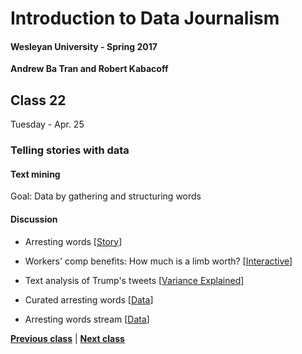 # Introduction to Data Journalism
  
#### Wesleyan University - Spring 2017
  
**Andrew Ba Tran and Robert Kabacoff**
  
## Class 22
Tuesday - Apr. 25
                             
### Telling stories with data
                             
#### Text mining
                             
Goal: Data by gathering and structuring words
                             
#### Discussion

    
* Arresting words [[Story](http://apps.bostonglobe.com/graphics/2016/04/arresting-words/)]

* Workers' comp benefits: How much is a limb worth? [[Interactive](http://projects.propublica.org/graphics/workers-compensation-benefits-by-limb)]

* Text analysis of Trump's tweets [[Variance Explained](http://varianceexplained.org/r/trump-tweets/)]
* Curated arresting words [[Data](https://github.com/BostonGlobe/2016-04-06_moments/blob/master/data/curated.json)]
* Arresting words stream [[Data](https://github.com/BostonGlobe/2016-04-06_moments/blob/master/data/stream.json)]

                   
**[Previous class](class21.md)** | **[Next class](class23.md)**
